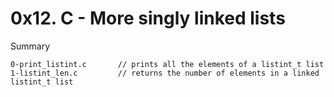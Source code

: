 # 0x12. C - More singly linked lists

Summary

```
0-print_listint.c		// prints all the elements of a listint_t list
1-listint_len.c			// returns the number of elements in a linked listint_t list
```

